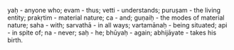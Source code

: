 yaḥ - anyone who; evam - thus; vetti - understands; puruṣam - the living entity; prakṛtim - material nature; ca - and; guṇaiḥ - the modes of material nature; saha - with; sarvathā - in all ways; vartamānaḥ - being situated; api - in spite of; na - never; saḥ - he; bhūyaḥ - again; abhijāyate - takes his birth.